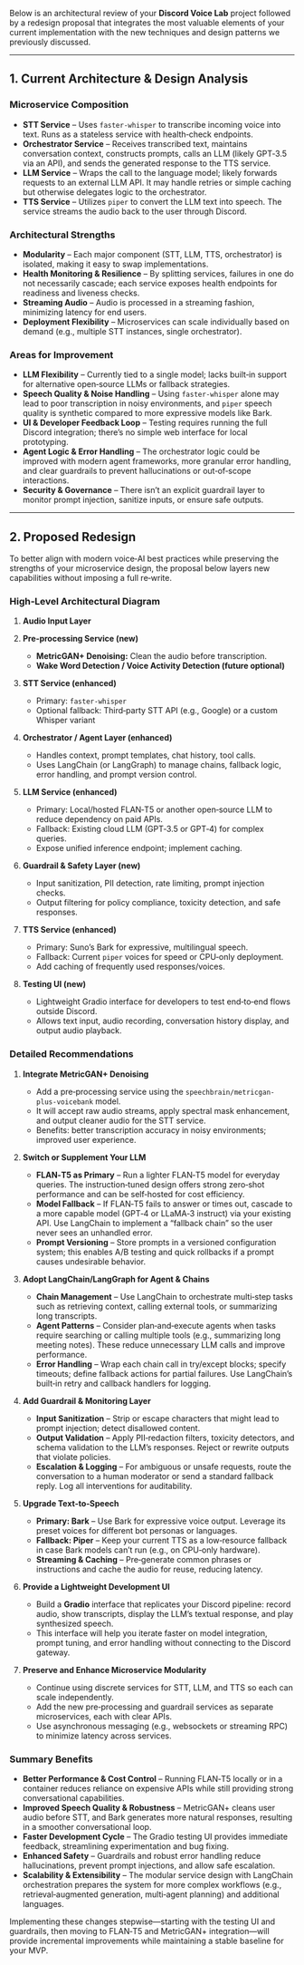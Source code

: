 Below is an architectural review of your **Discord Voice Lab** project followed by a redesign proposal that integrates the most valuable elements of your current implementation with the new techniques and design patterns we previously discussed.

---

## 1. Current Architecture & Design Analysis

### Microservice Composition

* **STT Service** – Uses `faster-whisper` to transcribe incoming voice into text. Runs as a stateless service with health‑check endpoints.
* **Orchestrator Service** – Receives transcribed text, maintains conversation context, constructs prompts, calls an LLM (likely GPT‑3.5 via an API), and sends the generated response to the TTS service.
* **LLM Service** – Wraps the call to the language model; likely forwards requests to an external LLM API. It may handle retries or simple caching but otherwise delegates logic to the orchestrator.
* **TTS Service** – Utilizes `piper` to convert the LLM text into speech. The service streams the audio back to the user through Discord.

### Architectural Strengths

* **Modularity** – Each major component (STT, LLM, TTS, orchestrator) is isolated, making it easy to swap implementations.
* **Health Monitoring & Resilience** – By splitting services, failures in one do not necessarily cascade; each service exposes health endpoints for readiness and liveness checks.
* **Streaming Audio** – Audio is processed in a streaming fashion, minimizing latency for end users.
* **Deployment Flexibility** – Microservices can scale individually based on demand (e.g., multiple STT instances, single orchestrator).

### Areas for Improvement

* **LLM Flexibility** – Currently tied to a single model; lacks built‑in support for alternative open‑source LLMs or fallback strategies.
* **Speech Quality & Noise Handling** – Using `faster-whisper` alone may lead to poor transcription in noisy environments, and `piper` speech quality is synthetic compared to more expressive models like Bark.
* **UI & Developer Feedback Loop** – Testing requires running the full Discord integration; there’s no simple web interface for local prototyping.
* **Agent Logic & Error Handling** – The orchestrator logic could be improved with modern agent frameworks, more granular error handling, and clear guardrails to prevent hallucinations or out‑of‑scope interactions.
* **Security & Governance** – There isn’t an explicit guardrail layer to monitor prompt injection, sanitize inputs, or ensure safe outputs.

---

## 2. Proposed Redesign

To better align with modern voice‑AI best practices while preserving the strengths of your microservice design, the proposal below layers new capabilities without imposing a full re‑write.

### High‑Level Architectural Diagram

1. **Audio Input Layer**
2. **Pre‑processing Service (new)**

   * **MetricGAN+ Denoising:** Clean the audio before transcription.
   * **Wake Word Detection / Voice Activity Detection (future optional)**
3. **STT Service (enhanced)**

   * Primary: `faster-whisper`
   * Optional fallback: Third‑party STT API (e.g., Google) or a custom Whisper variant
4. **Orchestrator / Agent Layer (enhanced)**

   * Handles context, prompt templates, chat history, tool calls.
   * Uses LangChain (or LangGraph) to manage chains, fallback logic, error handling, and prompt version control.
5. **LLM Service (enhanced)**

   * Primary: Local/hosted FLAN‑T5 or another open‑source LLM to reduce dependency on paid APIs.
   * Fallback: Existing cloud LLM (GPT‑3.5 or GPT‑4) for complex queries.
   * Expose unified inference endpoint; implement caching.
6. **Guardrail & Safety Layer (new)**

   * Input sanitization, PII detection, rate limiting, prompt injection checks.
   * Output filtering for policy compliance, toxicity detection, and safe responses.
7. **TTS Service (enhanced)**

   * Primary: Suno’s Bark for expressive, multilingual speech.
   * Fallback: Current `piper` voices for speed or CPU‑only deployment.
   * Add caching of frequently used responses/voices.
8. **Testing UI (new)**

   * Lightweight Gradio interface for developers to test end‑to‑end flows outside Discord.
   * Allows text input, audio recording, conversation history display, and output audio playback.

### Detailed Recommendations

1. **Integrate MetricGAN+ Denoising**

   * Add a pre‑processing service using the `speechbrain/metricgan-plus-voicebank` model.
   * It will accept raw audio streams, apply spectral mask enhancement, and output cleaner audio for the STT service.
   * Benefits: better transcription accuracy in noisy environments; improved user experience.

2. **Switch or Supplement Your LLM**

   * **FLAN‑T5 as Primary** – Run a lighter FLAN‑T5 model for everyday queries. The instruction‑tuned design offers strong zero‑shot performance and can be self‑hosted for cost efficiency.
   * **Model Fallback** – If FLAN‑T5 fails to answer or times out, cascade to a more capable model (GPT‑4 or LLaMA‑3 instruct) via your existing API. Use LangChain to implement a “fallback chain” so the user never sees an unhandled error.
   * **Prompt Versioning** – Store prompts in a versioned configuration system; this enables A/B testing and quick rollbacks if a prompt causes undesirable behavior.

3. **Adopt LangChain/LangGraph for Agent & Chains**

   * **Chain Management** – Use LangChain to orchestrate multi‑step tasks such as retrieving context, calling external tools, or summarizing long transcripts.
   * **Agent Patterns** – Consider plan‑and‑execute agents when tasks require searching or calling multiple tools (e.g., summarizing long meeting notes). These reduce unnecessary LLM calls and improve performance.
   * **Error Handling** – Wrap each chain call in try/except blocks; specify timeouts; define fallback actions for partial failures. Use LangChain’s built‑in retry and callback handlers for logging.

4. **Add Guardrail & Monitoring Layer**

   * **Input Sanitization** – Strip or escape characters that might lead to prompt injection; detect disallowed content.
   * **Output Validation** – Apply PII‑redaction filters, toxicity detectors, and schema validation to the LLM’s responses. Reject or rewrite outputs that violate policies.
   * **Escalation & Logging** – For ambiguous or unsafe requests, route the conversation to a human moderator or send a standard fallback reply. Log all interventions for auditability.

5. **Upgrade Text‑to‑Speech**

   * **Primary: Bark** – Use Bark for expressive voice output. Leverage its preset voices for different bot personas or languages.
   * **Fallback: Piper** – Keep your current TTS as a low‑resource fallback in case Bark models can’t run (e.g., on CPU‑only hardware).
   * **Streaming & Caching** – Pre‑generate common phrases or instructions and cache the audio for reuse, reducing latency.

6. **Provide a Lightweight Development UI**

   * Build a **Gradio** interface that replicates your Discord pipeline: record audio, show transcripts, display the LLM’s textual response, and play synthesized speech.
   * This interface will help you iterate faster on model integration, prompt tuning, and error handling without connecting to the Discord gateway.

7. **Preserve and Enhance Microservice Modularity**

   * Continue using discrete services for STT, LLM, and TTS so each can scale independently.
   * Add the new pre‑processing and guardrail services as separate microservices, each with clear APIs.
   * Use asynchronous messaging (e.g., websockets or streaming RPC) to minimize latency across services.

### Summary Benefits

* **Better Performance & Cost Control** – Running FLAN‑T5 locally or in a container reduces reliance on expensive APIs while still providing strong conversational capabilities.
* **Improved Speech Quality & Robustness** – MetricGAN+ cleans user audio before STT, and Bark generates more natural responses, resulting in a smoother conversational loop.
* **Faster Development Cycle** – The Gradio testing UI provides immediate feedback, streamlining experimentation and bug fixing.
* **Enhanced Safety** – Guardrails and robust error handling reduce hallucinations, prevent prompt injections, and allow safe escalation.
* **Scalability & Extensibility** – The modular service design with LangChain orchestration prepares the system for more complex workflows (e.g., retrieval‑augmented generation, multi‑agent planning) and additional languages.

Implementing these changes stepwise—starting with the testing UI and guardrails, then moving to FLAN‑T5 and MetricGAN+ integration—will provide incremental improvements while maintaining a stable baseline for your MVP.
